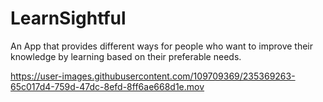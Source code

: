 # LearnSightful
An App that provides different ways for people who want to improve their knowledge by learning based on their preferable needs.




https://user-images.githubusercontent.com/109709369/235369263-65c017d4-759d-47dc-8efd-8ff6ae668d1e.mov

